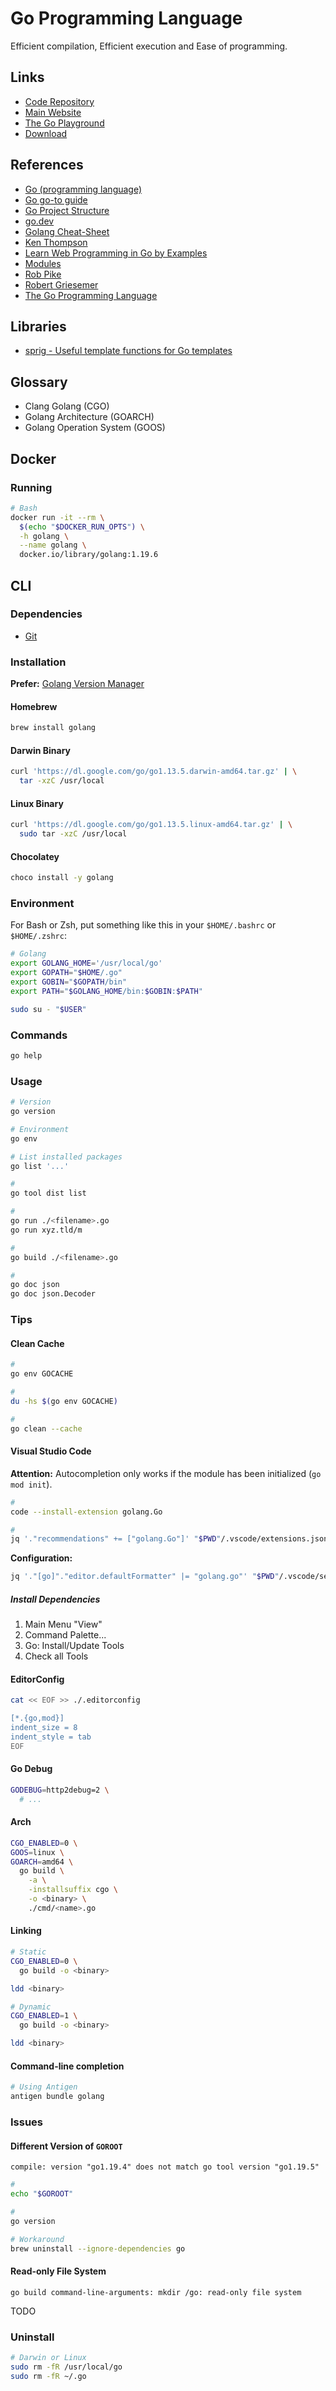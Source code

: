 # Go Programming Language

<!--
https://github.com/golang-standards/project-layout
https://github.com/bxcodec/go-clean-arch
-->

Efficient compilation, Efficient execution and Ease of programming.

## Links

- [Code Repository](https://github.com/golang/go)
- [Main Website](https://golang.org/)
- [The Go Playground](https://play.golang.org)
- [Download](https://go.dev/dl/)

## References

- [Go (programming language)](<https://en.wikipedia.org/wiki/Go_(programming_language)>)
- [Go go-to guide](https://yourbasic.org/golang/)
- [Go Project Structure](https://github.com/PerimeterX/go-project-structure)
- [go.dev](https://go.dev/)
- [Golang Cheat-Sheet](https://github.com/a8m/go-lang-cheat-sheet)
- [Ken Thompson](https://en.wikipedia.org/wiki/Ken_Thompson)
- [Learn Web Programming in Go by Examples](https://gowebexamples.com)
- [Modules](https://github.com/golang/go/wiki/Modules)
- [Rob Pike](https://en.wikipedia.org/wiki/Rob_Pike)
- [Robert Griesemer](https://en.wikipedia.org/wiki/Robert_Griesemer)
- [The Go Programming Language](https://golang.org/)

## Libraries

- [sprig - Useful template functions for Go templates](https://masterminds.github.io/sprig/date.html)

## Glossary

- Clang Golang (CGO)
- Golang Architecture (GOARCH)
- Golang Operation System (GOOS)

## Docker

### Running

```sh
# Bash
docker run -it --rm \
  $(echo "$DOCKER_RUN_OPTS") \
  -h golang \
  --name golang \
  docker.io/library/golang:1.19.6
```

## CLI

### Dependencies

- [Git](/git.md)

### Installation

**Prefer:** [Golang Version Manager](./version-manager.md)

#### Homebrew

```sh
brew install golang
```

#### Darwin Binary

```sh
curl 'https://dl.google.com/go/go1.13.5.darwin-amd64.tar.gz' | \
  tar -xzC /usr/local
```

#### Linux Binary

```sh
curl 'https://dl.google.com/go/go1.13.5.linux-amd64.tar.gz' | \
  sudo tar -xzC /usr/local
```

#### Chocolatey

```sh
choco install -y golang
```

### Environment

For Bash or Zsh, put something like this in your `$HOME/.bashrc` or `$HOME/.zshrc`:

```sh
# Golang
export GOLANG_HOME='/usr/local/go'
export GOPATH="$HOME/.go"
export GOBIN="$GOPATH/bin"
export PATH="$GOLANG_HOME/bin:$GOBIN:$PATH"
```

```sh
sudo su - "$USER"
```

### Commands

```sh
go help
```

### Usage

```sh
# Version
go version

# Environment
go env

# List installed packages
go list '...'

#
go tool dist list

#
go run ./<filename>.go
go run xyz.tld/m

#
go build ./<filename>.go

#
go doc json
go doc json.Decoder
```

### Tips

#### Clean Cache

```sh
#
go env GOCACHE

#
du -hs $(go env GOCACHE)

#
go clean --cache
```

#### Visual Studio Code

**Attention:** Autocompletion only works if the module has been initialized (`go mod init`).

```sh
#
code --install-extension golang.Go

#
jq '."recommendations" += ["golang.Go"]' "$PWD"/.vscode/extensions.json | sponge "$PWD"/.vscode/extensions.json
```

**Configuration:**

```sh
jq '."[go]"."editor.defaultFormatter" |= "golang.go"' "$PWD"/.vscode/settings.json | sponge "$PWD"/.vscode/settings.json
```

<!--
"go.useLanguageServer": false,
"go.languageServerExperimentalFeatures": {
  "diagnostics": false
}
"go.useCodeSnippetsOnFunctionSuggest": true,
"go.useCodeSnippetsOnFunctionSuggestWithoutType": true,
"go.lintTool": "golint",
"go.testOnSave": true,
"go.formatTool": "goimports",
"go.autocompleteUnimportedPackages": true,
"go.lintOnSave": "package",
"go.testFlags": ["-v"],
"[go]": {
    "editor.formatOnSave": true,
    "editor.codeActionsOnSave": {
        "source.organizeImports": true
    }
}
-->

##### Install Dependencies

1. Main Menu "View"
2. Command Palette...
3. Go: Install/Update Tools
4. Check all Tools

#### EditorConfig

```sh
cat << EOF >> ./.editorconfig

[*.{go,mod}]
indent_size = 8
indent_style = tab
EOF
```

#### Go Debug

```sh
GODEBUG=http2debug=2 \
  # ...
```

#### Arch

<!--
GOOS
android
darwin
freebsd
openbsd
windows
-->

<!--
GOARCH
amd64
arm64
-->

```sh
CGO_ENABLED=0 \
GOOS=linux \
GOARCH=amd64 \
  go build \
    -a \
    -installsuffix cgo \
    -o <binary> \
    ./cmd/<name>.go
```

#### Linking

```sh
# Static
CGO_ENABLED=0 \
  go build -o <binary>

ldd <binary>

# Dynamic
CGO_ENABLED=1 \
  go build -o <binary>

ldd <binary>
```

#### Command-line completion

```sh
# Using Antigen
antigen bundle golang
```

### Issues

#### Different Version of `GOROOT`

```log
compile: version "go1.19.4" does not match go tool version "go1.19.5"
```

```sh
#
echo "$GOROOT"

#
go version

# Workaround
brew uninstall --ignore-dependencies go
```

#### Read-only File System

```log
go build command-line-arguments: mkdir /go: read-only file system
```

TODO

### Uninstall

```sh
# Darwin or Linux
sudo rm -fR /usr/local/go
sudo rm -fR ~/.go
```
